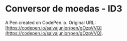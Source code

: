 # Conversor de moedas - ID3

A Pen created on CodePen.io. Original URL: [https://codepen.io/salvajunior/pen/gOzpVVQ](https://codepen.io/salvajunior/pen/gOzpVVQ).

